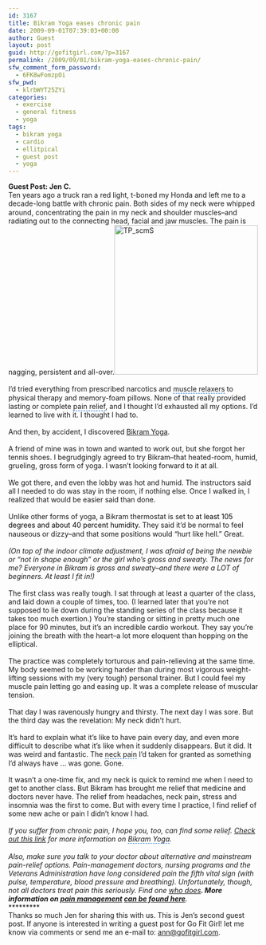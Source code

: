 ```yaml
---
id: 3167
title: Bikram Yoga eases chronic pain
date: 2009-09-01T07:39:03+00:00
author: Guest
layout: post
guid: http://gofitgirl.com/?p=3167
permalink: /2009/09/01/bikram-yoga-eases-chronic-pain/
sfw_comment_form_password:
  - 6FK8wFomzpOi
sfw_pwd:
  - klrbWYT25ZYi
categories:
  - exercise
  - general fitness
  - yoga
tags:
  - bikram yoga
  - cardio
  - ellitpical
  - guest post
  - yoga
---
```

**Guest Post: Jen C.**  
Ten years ago a truck ran a red light, t-boned my Honda and left me to a decade-long battle with <span id="lw_1251778340_1" style="line-height: 1.2em; outline-style: none; outline-width: initial; outline-color: initial;">chronic pain</span>. Both sides of my neck were whipped around, concentrating the pain in my neck and shoulder muscles&#8211;and radiating out to the connecting head, facial and jaw muscles. The pain is nagging, persistent and all-over.<img class="alignleft size-medium wp-image-3169" title="TP_scmS" src="http://gofitgirl.com/blog/wp-content/uploads/2009/08/TP_scmS-288x300.jpg" alt="TP_scmS" width="288" height="300" /><br style="line-height: 1.2em; outline-style: none; outline-width: initial; outline-color: initial;" /><br style="line-height: 1.2em; outline-style: none; outline-width: initial; outline-color: initial;" />I&#8217;d tried everything from prescribed narcotics and <span id="lw_1251778340_2" style="line-height: 1.2em; outline-style: none; outline-width: initial; outline-color: initial; border-bottom-style: dashed; border-bottom-width: 1px; border-bottom-color: #0066cc; cursor: pointer;">muscle relaxers</span> to physical therapy and memory-foam pillows. None of that really provided lasting or complete <span id="lw_1251778340_3" style="line-height: 1.2em; outline-style: none; outline-width: initial; outline-color: initial; border-bottom-style: dashed; border-bottom-width: 1px; border-bottom-color: #0066cc; cursor: pointer;">pain relief</span>, and I thought I&#8217;d exhausted all my options. I&#8217;d learned to live with it. I thought I had to. <br style="line-height: 1.2em; outline-style: none; outline-width: initial; outline-color: initial;" /><br style="line-height: 1.2em; outline-style: none; outline-width: initial; outline-color: initial;" />And then, by accident, I discovered [Bikram Yoga](http://en.wikipedia.org/wiki/Bikram_yoga). <br style="line-height: 1.2em; outline-style: none; outline-width: initial; outline-color: initial;" /><br style="line-height: 1.2em; outline-style: none; outline-width: initial; outline-color: initial;" />A friend of mine was in town and wanted to work out, but she forgot her tennis shoes. I begrudgingly agreed to try Bikram&#8211;that heated-room, humid, grueling, gross form of yoga. I wasn&#8217;t looking forward to it at all. <br style="line-height: 1.2em; outline-style: none; outline-width: initial; outline-color: initial;" /><br style="line-height: 1.2em; outline-style: none; outline-width: initial; outline-color: initial;" />We got there, and even the lobby was hot and humid. The instructors said all I needed to do was stay in the room, if nothing else. Once I walked in, I realized that would be easier said than done. <br style="line-height: 1.2em; outline-style: none; outline-width: initial; outline-color: initial;" /><br style="line-height: 1.2em; outline-style: none; outline-width: initial; outline-color: initial;" />Unlike other forms of yoga, a Bikram thermostat is set to <span style="line-height: 1.2em; outline-style: none; outline-width: initial; outline-color: initial;"><span style="line-height: 1.2em; outline-style: none; outline-width: initial; outline-color: initial; color: #000000;">at least 105 degrees and about 40 percent humidity.</span></span> They said it&#8217;d be normal to feel nauseous or dizzy&#8211;and that some positions would &#8220;hurt like hell.&#8221; Great.<br style="line-height: 1.2em; outline-style: none; outline-width: initial; outline-color: initial;" /><br style="line-height: 1.2em; outline-style: none; outline-width: initial; outline-color: initial;" />_(On top of the indoor climate adjustment, I was afraid of being the newbie or &#8220;not in shape enough&#8221; or the girl who&#8217;s gross and sweaty. The news for me? Everyone in Bikram is gross and sweaty&#8211;and there were a LOT of beginners. At least I fit in!)_<br style="line-height: 1.2em; outline-style: none; outline-width: initial; outline-color: initial;" /><br style="line-height: 1.2em; outline-style: none; outline-width: initial; outline-color: initial;" />The first class was really tough. I sat through at least a quarter of the class, and laid down a couple of times, too. (I learned later that you&#8217;re not supposed to lie down during the standing series of the class because it takes too much exertion.) You&#8217;re standing or sitting in pretty much one place for 90 minutes, but it&#8217;s an incredible <span id="lw_1251778340_4" style="line-height: 1.2em; outline-style: none; outline-width: initial; outline-color: initial;">cardio workout</span>. They say you&#8217;re joining the breath with the heart&#8211;a lot more eloquent than hopping on the elliptical.<br style="line-height: 1.2em; outline-style: none; outline-width: initial; outline-color: initial;" /><br style="line-height: 1.2em; outline-style: none; outline-width: initial; outline-color: initial;" />The practice was completely torturous and pain-relieving at the same time. My body seemed to be working harder than during most vigorous weight-lifting sessions with my (very tough) personal trainer. But I could feel my muscle pain letting go and easing up. It was a complete release of muscular tension.<br style="line-height: 1.2em; outline-style: none; outline-width: initial; outline-color: initial;" /><br style="line-height: 1.2em; outline-style: none; outline-width: initial; outline-color: initial;" />That day I was ravenously hungry and thirsty. The next day I was sore. But the third day was the revelation: My neck didn&#8217;t hurt.<br style="line-height: 1.2em; outline-style: none; outline-width: initial; outline-color: initial;" /><br style="line-height: 1.2em; outline-style: none; outline-width: initial; outline-color: initial;" />It&#8217;s hard to explain what it&#8217;s like to have pain every day, and even more difficult to describe what it&#8217;s like when it suddenly disappears. But it did. It was weird and fantastic. The <span id="lw_1251778340_5" style="line-height: 1.2em; outline-style: none; outline-width: initial; outline-color: initial; border-bottom-style: dashed; border-bottom-width: 1px; border-bottom-color: #0066cc; cursor: pointer;">neck pain</span> I&#8217;d taken for granted as something I&#8217;d always have &#8230; was gone. Gone. <br style="line-height: 1.2em; outline-style: none; outline-width: initial; outline-color: initial;" /><br style="line-height: 1.2em; outline-style: none; outline-width: initial; outline-color: initial;" />It wasn&#8217;t a one-time fix, and my neck is quick to remind me when I need to get to another class. But Bikram has brought me relief that medicine and doctors never have. The relief from headaches, neck pain, stress and insomnia was the first to come. But with every time I practice, I find relief of some new ache or pain I didn&#8217;t know I had. <br style="line-height: 1.2em; outline-style: none; outline-width: initial; outline-color: initial;" /><br style="line-height: 1.2em; outline-style: none; outline-width: initial; outline-color: initial;" />_If you suffer from chronic pain, I hope you, too, can find some relief. [Check out this link](http://www.bikramyoga.com/)_ _for more information on <span id="lw_1251778340_7" style="line-height: 1.2em; outline-style: none; outline-width: initial; outline-color: initial; border-bottom-style: dashed; border-bottom-width: 1px; border-bottom-color: #0066cc; cursor: pointer;">Bikram Yoga</span>. <br style="line-height: 1.2em; outline-style: none; outline-width: initial; outline-color: initial;" /><br style="line-height: 1.2em; outline-style: none; outline-width: initial; outline-color: initial;" />Also, make sure you talk to your doctor about alternative and mainstream pain-relief options. Pain-management doctors, nursing programs and the Veterans Administration have long considered pain the fifth vital sign (with pulse, temperature, blood pressure and breathing). Unfortunately, though, not all doctors treat pain this seriously. Find one [who does](http://doctor.webmd.com/physician_finder/home.aspx?sponsor=core)__. More information on <span id="lw_1251778340_9" style="line-height: 1.2em; outline-style: none; outline-width: initial; outline-color: initial;"><a href="http://www.emaxhealth.com/
82/3054.html">pain management</a></span> [can be found here](http://www.emaxhealth.com/82/3054.html)__._  
<span style="line-height: 1.2em; outline-style: none; outline-width: initial; outline-color: initial;">*********<br /> Thanks so much Jen for sharing this with us. This is Jen&#8217;s second guest post. If anyone is interested in writing a guest post for Go Fit Girl! let me know via comments or send me an e-mail to: ann@gofitgirl.com.</span>